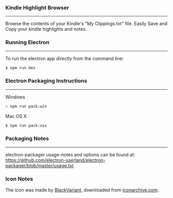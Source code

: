 ### Kindle Highlight Browser
----
Browse the contents of your Kindle's "My Clippings.txt" file. Easily Save and Copy your kindle highlights and notes.


### Running Electron
----
To run the electron app directly from the command line:
```bash
$ npm run dev
```

### Electron Packaging Instructions
----

Windows
```sh
> npm run pack:win
```

Mac OS X
```sh
$ npm run pack:osx
```


### Packaging Notes
----
electron-packager usage-notes and options can be found at:
https://github.com/electron-userland/electron-packager/blob/master/usage.txt

### Icon Notes
The icon was made by [BlackVariant](http://blackvariant.deviantart.com/), downloaded from [iconarchive.com](http://www.iconarchive.com/show/button-ui-requests-15-icons-by-blackvariant/Amazon-Kindle-icon.html).